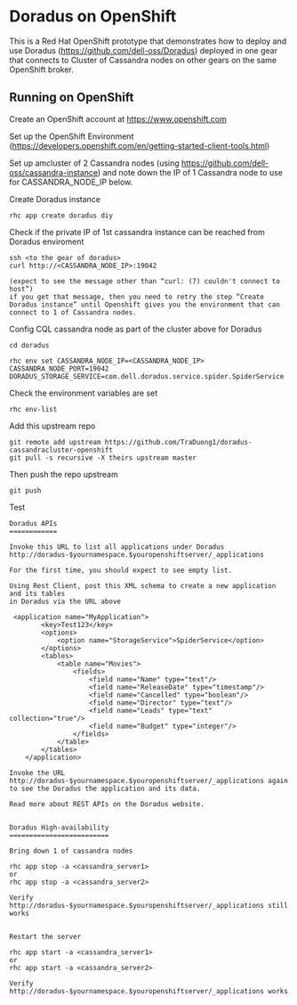 Doradus on OpenShift
===============================

This is a Red Hat OpenShift prototype that demonstrates how to deploy and use Doradus (https://github.com/dell-oss/Doradus) deployed in one gear that connects to Cluster of Cassandra nodes on other gears on the same OpenShift broker.  


Running on OpenShift
----------------------------

Create an OpenShift account at https://www.openshift.com

Set up the OpenShift Environment (https://developers.openshift.com/en/getting-started-client-tools.html)

Set up amcluster of 2 Cassandra nodes (using https://github.com/dell-oss/cassandra-instance)
and note down the IP of 1 Cassandra node to use for CASSANDRA_NODE_IP below.

Create Doradus instance

    rhc app create doradus diy

Check if the private IP of 1st cassandra instance can be reached from Doradus enviroment 
   
    ssh <to the gear of doradus>
    curl http://<CASSANDRA_NODE_IP>:19042
    
    (expect to see the message other than “curl: (7) couldn't connect to host”)
    if you get that message, then you need to retry the step “Create Doradus instance” until Openshift gives you the environment that can connect to 1 of Cassandra nodes.

Config CQL cassandra node as part of the cluster above for Doradus

    cd doradus

    rhc env set CASSANDRA_NODE_IP=<CASSANDRA_NODE_IP> CASSANDRA_NODE_PORT=19042 DORADUS_STORAGE_SERVICE=com.dell.doradus.service.spider.SpiderService

Check the environment variables are set
	
    rhc env-list

Add this upstream repo

    git remote add upstream https://github.com/TraDuong1/doradus-cassandracluster-openshift
    git pull -s recursive -X theirs upstream master


Then push the repo upstream

    git push

Test 

    Doradus APIs
    ============

    Invoke this URL to list all applications under Doradus
    http://doradus-$yournamespace.$youropenshiftserver/_applications
    
    For the first time, you should expect to see empty list.
    
    Using Rest Client, post this XML schema to create a new application and its tables 
    in Doradus via the URL above
    
     <application name="MyApplication"> 
            <key>Test123</key> 
            <options> 
                <option name="StorageService">SpiderService</option> 
            </options> 
            <tables> 
                <table name="Movies"> 
                    <fields> 
                        <field name="Name" type="text"/> 
                        <field name="ReleaseDate" type="timestamp"/> 
                        <field name="Cancelled" type="boolean"/> 
                        <field name="Director" type="text"/> 
                        <field name="Leads" type="text" collection="true"/> 
                        <field name="Budget" type="integer"/> 
                    </fields> 
                </table> 
            </tables> 
        </application>
    
    Invoke the URL http://doradus-$yournamespace.$youropenshiftserver/_applications again to see the Doradus the application and its data.

    Read more about REST APIs on the Doradus website.


    Doradus High-availability
    =========================

    Bring down 1 of cassandra nodes
    
    rhc app stop -a <cassandra_server1> 
    or 
    rhc app stop -a <cassandra_server2>

    Verify http://doradus-$yournamespace.$youropenshiftserver/_applications still works


    Restart the server

    rhc app start -a <cassandra_server1>
    or 
    rhc app start -a <cassandra_server2>
    
    Verify http://doradus-$yournamespace.$youropenshiftserver/_applications works



    
    

